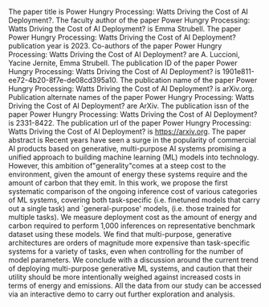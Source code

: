 The paper title is Power Hungry Processing: Watts Driving the Cost of AI Deployment?.
The faculty author of the paper Power Hungry Processing: Watts Driving the Cost of AI Deployment? is Emma Strubell.
The paper Power Hungry Processing: Watts Driving the Cost of AI Deployment? publication year is 2023.
Co-authors of the paper Power Hungry Processing: Watts Driving the Cost of AI Deployment? are A. Luccioni, Yacine Jernite, Emma Strubell.
The publication ID of the paper Power Hungry Processing: Watts Driving the Cost of AI Deployment? is 1901e811-ee72-4b20-8f7e-de08cd395a10.
The publication name of the paper Power Hungry Processing: Watts Driving the Cost of AI Deployment? is arXiv.org.
Publication alternate names of the paper Power Hungry Processing: Watts Driving the Cost of AI Deployment? are ArXiv.
The publication issn of the paper Power Hungry Processing: Watts Driving the Cost of AI Deployment? is 2331-8422.
The publication url of the paper Power Hungry Processing: Watts Driving the Cost of AI Deployment? is https://arxiv.org.
The paper abstract is Recent years have seen a surge in the popularity of commercial AI products based on generative, multi-purpose AI systems promising a unified approach to building machine learning (ML) models into technology. However, this ambition of"generality"comes at a steep cost to the environment, given the amount of energy these systems require and the amount of carbon that they emit. In this work, we propose the first systematic comparison of the ongoing inference cost of various categories of ML systems, covering both task-specific (i.e. finetuned models that carry out a single task) and `general-purpose' models, (i.e. those trained for multiple tasks). We measure deployment cost as the amount of energy and carbon required to perform 1,000 inferences on representative benchmark dataset using these models. We find that multi-purpose, generative architectures are orders of magnitude more expensive than task-specific systems for a variety of tasks, even when controlling for the number of model parameters. We conclude with a discussion around the current trend of deploying multi-purpose generative ML systems, and caution that their utility should be more intentionally weighed against increased costs in terms of energy and emissions. All the data from our study can be accessed via an interactive demo to carry out further exploration and analysis.
